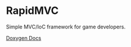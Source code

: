 # RapidMVC
Simple MVC/IoC framework for game developers.

[Doxygen Docs](https://github.com/cpgames/RapidMVC/docs/html/index.html)
